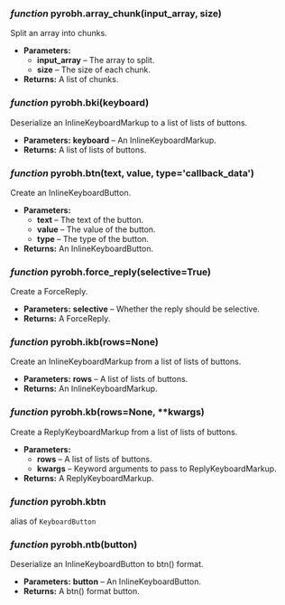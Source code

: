 ###  *function* pyrobh.array_chunk(input_array, size)

Split an array into chunks.

* **Parameters:**
    * **input_array** – The array to split.
    * **size** – The size of each chunk.
* **Returns:**
  A list of chunks.

###  *function* pyrobh.bki(keyboard)

Deserialize an InlineKeyboardMarkup to a list of lists of buttons.

* **Parameters:**
  **keyboard** – An InlineKeyboardMarkup.
* **Returns:**
  A list of lists of buttons.

###  *function* pyrobh.btn(text, value, type='callback_data')

Create an InlineKeyboardButton.

* **Parameters:**
    * **text** – The text of the button.
    * **value** – The value of the button.
    * **type** – The type of the button.
* **Returns:**
  An InlineKeyboardButton.

###  *function* pyrobh.force_reply(selective=True)

Create a ForceReply.

* **Parameters:**
  **selective** – Whether the reply should be selective.
* **Returns:**
  A ForceReply.

###  *function* pyrobh.ikb(rows=None)

Create an InlineKeyboardMarkup from a list of lists of buttons.

* **Parameters:**
  **rows** – A list of lists of buttons.
* **Returns:**
  An InlineKeyboardMarkup.

###  *function* pyrobh.kb(rows=None, \*\*kwargs)

Create a ReplyKeyboardMarkup from a list of lists of buttons.

* **Parameters:**
    * **rows** – A list of lists of buttons.
    * **kwargs** – Keyword arguments to pass to ReplyKeyboardMarkup.
* **Returns:**
  A ReplyKeyboardMarkup.

###  *function* pyrobh.kbtn

alias of `KeyboardButton`

###  *function* pyrobh.ntb(button)

Deserialize an InlineKeyboardButton to btn() format.

* **Parameters:**
  **button** – An InlineKeyboardButton.
* **Returns:**
  A btn() format button.

